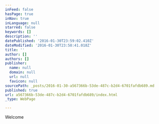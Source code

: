 ```yaml
---
inFeed: false
hasPage: true
inNav: true
inLanguage: null
starred: false
keywords: []
description: ''
datePublished: '2016-01-30T23:59:02.410Z'
dateModified: '2016-01-30T23:58:41.018Z'
title: ''
author: []
authors: []
publisher:
  name: null
  domain: null
  url: null
  favicon: null
sourcePath: _posts/2016-01-30-a567366b-53de-487c-b2d4-6701fafdb689.md
published: true
url: a567366b-53de-487c-b2d4-6701fafdb689/index.html
_type: WebPage

---
```

Welcome